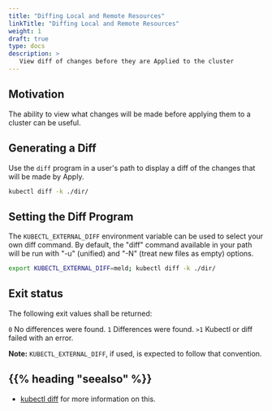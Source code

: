 ```yaml
---
title: "Diffing Local and Remote Resources"
linkTitle: "Diffing Local and Remote Resources"
weight: 1
draft: true
type: docs
description: >
   View diff of changes before they are Applied to the cluster
---
```



## Motivation

The ability to view what changes will be made before applying them to a cluster can be useful.

## Generating a Diff

Use the `diff` program in a user's path to display a diff of the changes that will be
made by Apply.

```sh
kubectl diff -k ./dir/
```

## Setting the Diff Program

The `KUBECTL_EXTERNAL_DIFF` environment variable can be used to select your own diff command.
By default, the "diff" command available in your path will be run with "-u" (unified) and "-N"
(treat new files as empty) options.

```sh
export KUBECTL_EXTERNAL_DIFF=meld; kubectl diff -k ./dir/
```

## Exit status
The following exit values shall be returned:

 `0`
No differences were found.
 `1`
Differences were found.
 `>1`
Kubectl or diff failed with an error.

**Note:** `KUBECTL_EXTERNAL_DIFF`, if used, is expected to follow that convention.

## {{% heading "seealso" %}}
* [kubectl diff](https://kubernetes.io/docs/reference/kubectl/generated/kubectl_diff/)
for more information on this.